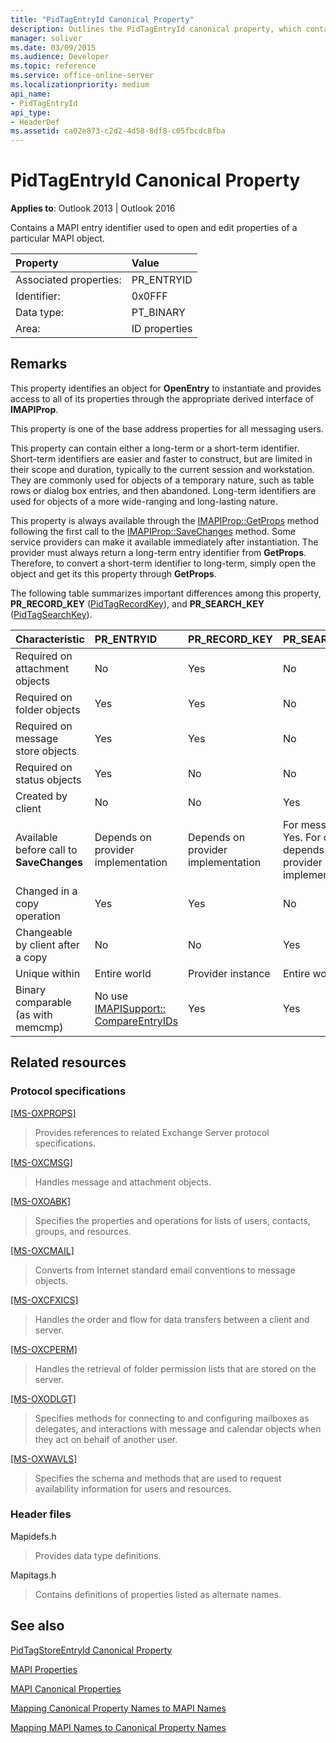 ```yaml
---
title: "PidTagEntryId Canonical Property"
description: Outlines the PidTagEntryId canonical property, which contains a MAPI entry identifier used to open and edit properties of a particular MAPI object. 
manager: soliver
ms.date: 03/09/2015
ms.audience: Developer
ms.topic: reference
ms.service: office-online-server
ms.localizationpriority: medium
api_name:
- PidTagEntryId
api_type:
- HeaderDef
ms.assetid: ca02e873-c2d2-4d58-8df8-c05fbcdc8fba
---
```


# PidTagEntryId Canonical Property

  
  
**Applies to**: Outlook 2013 | Outlook 2016 
  
Contains a MAPI entry identifier used to open and edit properties of a particular MAPI object. 
  
|Property|Value|
|:-----|:-----|
|Associated properties:  <br/> |PR_ENTRYID  <br/> |
|Identifier:  <br/> |0x0FFF  <br/> |
|Data type:  <br/> |PT_BINARY  <br/> |
|Area:  <br/> |ID properties  <br/> |
   
## Remarks

This property identifies an object for **OpenEntry** to instantiate and provides access to all of its properties through the appropriate derived interface of **IMAPIProp**. 
  
This property is one of the base address properties for all messaging users. 
  
This property can contain either a long-term or a short-term identifier. Short-term identifiers are easier and faster to construct, but are limited in their scope and duration, typically to the current session and workstation. They are commonly used for objects of a temporary nature, such as table rows or dialog box entries, and then abandoned. Long-term identifiers are used for objects of a more wide-ranging and long-lasting nature. 
  
This property is always available through the [IMAPIProp::GetProps](imapiprop-getprops.md) method following the first call to the [IMAPIProp::SaveChanges](imapiprop-savechanges.md) method. Some service providers can make it available immediately after instantiation. The provider must always return a long-term entry identifier from **GetProps**. Therefore, to convert a short-term identifier to long-term, simply open the object and get its this property through **GetProps**. 
  
The following table summarizes important differences among this property, **PR_RECORD_KEY** ([PidTagRecordKey](pidtagrecordkey-canonical-property.md)), and **PR_SEARCH_KEY** ([PidTagSearchKey](pidtagsearchkey-canonical-property.md)). 
  
|**Characteristic**|**PR_ENTRYID**|**PR_RECORD_KEY**|**PR_SEARCH_KEY**|
|:-----|:-----|:-----|:-----|
|Required on attachment objects  <br/> |No  <br/> |Yes  <br/> |No  <br/> |
|Required on folder objects  <br/> |Yes  <br/> |Yes  <br/> |No  <br/> |
|Required on message store objects  <br/> |Yes  <br/> |Yes  <br/> |No  <br/> |
|Required on status objects  <br/> |Yes  <br/> |No  <br/> |No  <br/> |
|Created by client  <br/> |No  <br/> |No  <br/> |Yes  <br/> |
|Available before call to **SaveChanges** <br/> |Depends on provider implementation  <br/> |Depends on provider implementation  <br/> |For messages, Yes. For others, depends on provider implementation. |
|Changed in a copy operation  <br/> |Yes  <br/> |Yes  <br/> |No  <br/> |
|Changeable by client after a copy  <br/> |No  <br/> |No  <br/> |Yes  <br/> |
|Unique within  <br/> |Entire world  <br/> |Provider instance  <br/> |Entire world  <br/> |
|Binary comparable (as with memcmp)  <br/> |No use [IMAPISupport:: CompareEntryIDs](imapisupport-compareentryids.md) <br/> |Yes  <br/> |Yes  <br/> |
   
## Related resources

### Protocol specifications

[[MS-OXPROPS]](https://msdn.microsoft.com/library/f6ab1613-aefe-447d-a49c-18217230b148%28Office.15%29.aspx)
  
> Provides references to related Exchange Server protocol specifications.
    
[[MS-OXCMSG]](https://msdn.microsoft.com/library/7fd7ec40-deec-4c06-9493-1bc06b349682%28Office.15%29.aspx)
  
> Handles message and attachment objects.
    
[[MS-OXOABK]](https://msdn.microsoft.com/library/f4cf9b4c-9232-4506-9e71-2270de217614%28Office.15%29.aspx)
  
> Specifies the properties and operations for lists of users, contacts, groups, and resources.
    
[[MS-OXCMAIL]](https://msdn.microsoft.com/library/b60d48db-183f-4bf5-a908-f584e62cb2d4%28Office.15%29.aspx)
  
> Converts from Internet standard email conventions to message objects.
    
[[MS-OXCFXICS]](https://msdn.microsoft.com/library/b9752f3d-d50d-44b8-9e6b-608a117c8532%28Office.15%29.aspx)
  
> Handles the order and flow for data transfers between a client and server.
    
[[MS-OXCPERM]](https://msdn.microsoft.com/library/944ddb65-6249-4c34-a46e-363fcd37195e%28Office.15%29.aspx)
  
> Handles the retrieval of folder permission lists that are stored on the server.
    
[[MS-OXODLGT]](https://msdn.microsoft.com/library/01a89b11-9c43-4c40-b147-8f6a1ef5a44f%28Office.15%29.aspx)
  
> Specifies methods for connecting to and configuring mailboxes as delegates, and interactions with message and calendar objects when they act on behalf of another user.
    
[[MS-OXWAVLS]](https://msdn.microsoft.com/library/69a276d8-5fc3-40ba-acd0-31cf42e6af58%28Office.15%29.aspx)
  
> Specifies the schema and methods that are used to request availability information for users and resources.
    
### Header files

Mapidefs.h
  
> Provides data type definitions.
    
Mapitags.h
  
> Contains definitions of properties listed as alternate names.
    
## See also



[PidTagStoreEntryId Canonical Property](pidtagstoreentryid-canonical-property.md)


[MAPI Properties](mapi-properties.md)
  
[MAPI Canonical Properties](mapi-canonical-properties.md)
  
[Mapping Canonical Property Names to MAPI Names](mapping-canonical-property-names-to-mapi-names.md)
  
[Mapping MAPI Names to Canonical Property Names](mapping-mapi-names-to-canonical-property-names.md)

